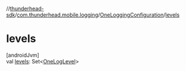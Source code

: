 //[thunderhead-sdk](../../../index.md)/[com.thunderhead.mobile.logging](../index.md)/[OneLoggingConfiguration](index.md)/[levels](levels.md)

# levels

[androidJvm]\
val [levels](levels.md): Set<[OneLogLevel](../-one-log-level/index.md)>
